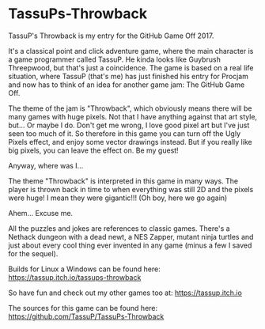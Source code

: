 # TassuPs-Throwback
TassuP's Throwback is my entry for the GitHub Game Off 2017.

It's a classical point and click adventure game, where the main character is a game programmer called TassuP. He kinda looks like Guybrush Threepwood, but that's just a coincidence. The game is based on a real life situation, where TassuP (that's me) has just finished his entry for Procjam and now has to think of an idea for another game jam: The GitHub Game Off.

The theme of the jam is "Throwback", which obviously means there will be many games with huge pixels. Not that I have anything against that art style, but... Or maybe I do. Don't get me wrong, I love good pixel art but I've just seen too much of it. So therefore in this game you can turn off the Ugly Pixels effect, and enjoy some vector drawings instead. But if you really like big pixels, you can leave the effect on. Be my guest!

Anyway, where was I...

The theme "Throwback" is interpreted in this game in many ways. The player is thrown back in time to when everything was still 2D and the pixels were huge! I mean they were gigantic!!! (Oh boy, here we go again)

Ahem... Excuse me.

All the puzzles and jokes are references to classic games. There's a Nethack dungeon with a dead newt, a NES Zapper, mutant ninja turtles and just about every cool thing ever invented in any game (minus a few I saved for the sequel).

Builds for Linux a Windows can be found here:
https://tassup.itch.io/tassups-throwback

So have fun and check out my other games too at:
https://tassup.itch.io

The sources for this game can be found here:
https://github.com/TassuP/TassuPs-Throwback

